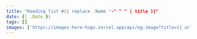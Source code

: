 ```yaml
---
title: "Reading list #{{ replace .Name "-" " " | title }}"
date: {{ .Date }}
tags: []
images: ['https://images-here-hugo.vercel.app/api/og-image?title={{ urlquery (printf "Reading list #%s" (replace .Name "-" " " | title  )) }}']
---
```

